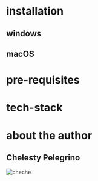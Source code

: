 # installation
## windows
## macOS

# pre-requisites
# tech-stack

# about the author
## Chelesty Pelegrino
![cheche](https://scontent.fdvo5-1.fna.fbcdn.net/v/t39.30808-6/414668191_691117406526819_8099480861614099876_n.jpg?stp=cp6_dst-jpg&_nc_cat=108&ccb=1-7&_nc_sid=6ee11a&_nc_ohc=HBQ9O2j8nuEQ7kNvgGMfmT9&_nc_ht=scontent.fdvo5-1.fna&_nc_gid=AxBIF4hMBYHzR-FRpo3jjbp&oh=00_AYBz25VbHIkaPylbZSveG3dcCf_uUl_mbkmrlfw1tPbMug&oe=670CE2E1)
